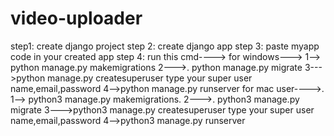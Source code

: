 # video-uploader

step1: create django project
step 2: create django app
step 3: paste myapp code in your created app
step 4: run this cmd---->  for windows--->   1--> python manage.py makemigrations 2--->. python manage.py migrate  3--->python manage.py createsuperuser type your super user name,email,password 4-->python manage.py runserver
                           for mac user---->. 1--> python3 manage.py makemigrations. 2--->. python3 manage.py migrate  3--->python3 manage.py createsuperuser type your super user name,email,password 4-->python3 manage.py runserver
